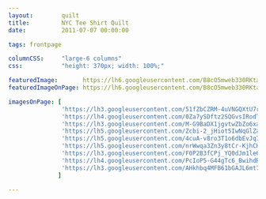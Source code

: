 ```yaml
---
layout:        quilt
title:         NYC Tee Shirt Quilt
date:          2011-07-07 00:00:00

tags: frontpage

columnCSS:     "large-6 columns"
css:           "height: 370px; width: 100%;"

featuredImage:       https://lh6.googleusercontent.com/B8cO5mweb330RKtabd0Ej1gzS3BnNHoYeSyfeFBGaJ8=w470
featuredImageOnPage: https://lh6.googleusercontent.com/B8cO5mweb330RKtabd0Ej1gzS3BnNHoYeSyfeFBGaJ8=w1000

imagesOnPage: [
               'https://lh3.googleusercontent.com/51fZbCZRM-4uVNGQXtU7rqFYkVwbCXr93K30DYRbMMc=w303',
               'https://lh4.googleusercontent.com/0Za7ySDftz2SQGvsIRodTRsNkdujmyYpcxgdcQTOUoA=w303',
               'https://lh3.googleusercontent.com/M-G9BaDX1jgvtwZbZo6xa9ER013H55Gab7ugr9L9CcM=w303',
               'https://lh5.googleusercontent.com/Zcbi-2_jHiot5IwNqGlZa4s1WxUeUdquONQ8wAAfxyo=w303',
               'https://lh5.googleusercontent.com/4cuA-v8ro3T1o6dbEvJq7qJ16bKmGjLgSx4XoX6KnC0=w303',
               'https://lh5.googleusercontent.com/nrWwqa3Zn3y8tCr-KjhCHN4SyiUIpIWCtV8UejkPEkM=w303',
               'https://lh3.googleusercontent.com/F0P2B3fCPj_YQ0dJm1le6rg7MtkudVz0n6Z8FVrl7OM=w303',
               'https://lh4.googleusercontent.com/PcIoP5-G44gTc6_BwihdRXzTswL2Gw0bOMg4jl0EKn4=w303',
               'https://lh3.googleusercontent.com/AHkhbq4MFB61bGAJL6mt7vY6wazgyRN1jH7Kn-4cT6I=w303'
              ]
              
---
```





